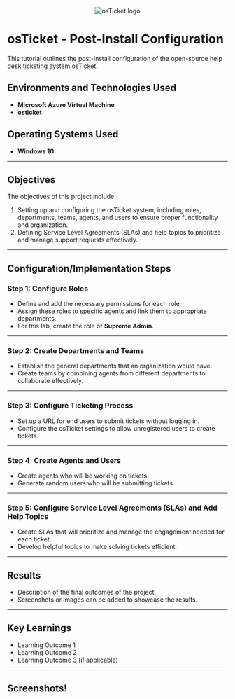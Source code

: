 <p align="center">
  <img src="https://i.imgur.com/Clzj7Xs.png" alt="osTicket logo"/>
</p>

<h1>osTicket - Post-Install Configuration</h1>
This tutorial outlines the post-install configuration of the open-source help desk ticketing system osTicket.<br />



## **Environments and Technologies Used**
- **Microsoft Azure Virtual Machine** 
- **osticket**


## **Operating Systems Used**
- **Windows 10**


---

## **Objectives**
The objectives of this project include:
1. Setting up and configuring the osTicket system, including roles, departments, teams, agents, and users to ensure proper functionality and organization.
2. Defining Service Level Agreements (SLAs) and help topics to prioritize and manage support requests effectively.
---

## **Configuration/Implementation Steps**

### **Step 1: Configure Roles**
- Define and add the necessary permissions for each role.
- Assign these roles to specific agents and link them to appropriate departments.
- For this lab, create the role of **Supreme Admin**.

---

### **Step 2: Create Departments and Teams**
- Establish the general departments that an organization would have.
- Create teams by combining agents from different departments to collaborate effectively.

---

### **Step 3: Configure Ticketing Process**
- Set up a URL for end users to submit tickets without logging in.
- Configure the osTicket settings to allow unregistered users to create tickets.

---

### **Step 4: Create Agents and Users**
- Create agents who will be working on tickets.
- Generate random users who will be submitting tickets.

---

### **Step 5: Configure Service Level Agreements (SLAs) and Add Help Topics**
- Create SLAs that will prioritize and manage the engagement needed for each ticket.
- Develop helpful topics to make solving tickets efficient.

---




## **Results**
- Description of the final outcomes of the project.
- Screenshots or images can be added to showcase the results.

---

## **Key Learnings**
- Learning Outcome 1
- Learning Outcome 2
- Learning Outcome 3 (if applicable)

---

## **Screenshots**!
